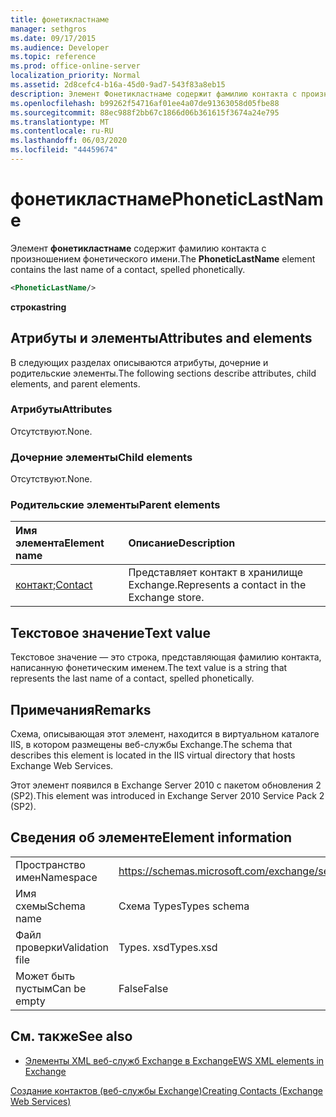 ```yaml
---
title: фонетикластнаме
manager: sethgros
ms.date: 09/17/2015
ms.audience: Developer
ms.topic: reference
ms.prod: office-online-server
localization_priority: Normal
ms.assetid: 2d8cefc4-b16a-45d0-9ad7-543f83a8eb15
description: Элемент Фонетикластнаме содержит фамилию контакта с произношением фонетического имени.
ms.openlocfilehash: b99262f54716af01ee4a07de91363058d05fbe88
ms.sourcegitcommit: 88ec988f2bb67c1866d06b361615f3674a24e795
ms.translationtype: MT
ms.contentlocale: ru-RU
ms.lasthandoff: 06/03/2020
ms.locfileid: "44459674"
---
```

# <a name="phoneticlastname"></a><span data-ttu-id="203ee-103">фонетикластнаме</span><span class="sxs-lookup"><span data-stu-id="203ee-103">PhoneticLastName</span></span>

<span data-ttu-id="203ee-104">Элемент **фонетикластнаме** содержит фамилию контакта с произношением фонетического имени.</span><span class="sxs-lookup"><span data-stu-id="203ee-104">The **PhoneticLastName** element contains the last name of a contact, spelled phonetically.</span></span> 
  
```XML
<PhoneticLastName/>
```

 <span data-ttu-id="203ee-105">**строка**</span><span class="sxs-lookup"><span data-stu-id="203ee-105">**string**</span></span>
## <a name="attributes-and-elements"></a><span data-ttu-id="203ee-106">Атрибуты и элементы</span><span class="sxs-lookup"><span data-stu-id="203ee-106">Attributes and elements</span></span>

<span data-ttu-id="203ee-107">В следующих разделах описываются атрибуты, дочерние и родительские элементы.</span><span class="sxs-lookup"><span data-stu-id="203ee-107">The following sections describe attributes, child elements, and parent elements.</span></span>
  
### <a name="attributes"></a><span data-ttu-id="203ee-108">Атрибуты</span><span class="sxs-lookup"><span data-stu-id="203ee-108">Attributes</span></span>

<span data-ttu-id="203ee-109">Отсутствуют.</span><span class="sxs-lookup"><span data-stu-id="203ee-109">None.</span></span>
  
### <a name="child-elements"></a><span data-ttu-id="203ee-110">Дочерние элементы</span><span class="sxs-lookup"><span data-stu-id="203ee-110">Child elements</span></span>

<span data-ttu-id="203ee-111">Отсутствуют.</span><span class="sxs-lookup"><span data-stu-id="203ee-111">None.</span></span>
  
### <a name="parent-elements"></a><span data-ttu-id="203ee-112">Родительские элементы</span><span class="sxs-lookup"><span data-stu-id="203ee-112">Parent elements</span></span>

|<span data-ttu-id="203ee-113">**Имя элемента**</span><span class="sxs-lookup"><span data-stu-id="203ee-113">**Element name**</span></span>|<span data-ttu-id="203ee-114">**Описание**</span><span class="sxs-lookup"><span data-stu-id="203ee-114">**Description**</span></span>|
|:-----|:-----|
|<span data-ttu-id="203ee-115">[контакт](contact.md);</span><span class="sxs-lookup"><span data-stu-id="203ee-115">[Contact](contact.md)</span></span> <br/> |<span data-ttu-id="203ee-116">Представляет контакт в хранилище Exchange.</span><span class="sxs-lookup"><span data-stu-id="203ee-116">Represents a contact in the Exchange store.</span></span>  <br/> |
   
## <a name="text-value"></a><span data-ttu-id="203ee-117">Текстовое значение</span><span class="sxs-lookup"><span data-stu-id="203ee-117">Text value</span></span>

<span data-ttu-id="203ee-118">Текстовое значение — это строка, представляющая фамилию контакта, написанную фонетическим именем.</span><span class="sxs-lookup"><span data-stu-id="203ee-118">The text value is a string that represents the last name of a contact, spelled phonetically.</span></span>
  
## <a name="remarks"></a><span data-ttu-id="203ee-119">Примечания</span><span class="sxs-lookup"><span data-stu-id="203ee-119">Remarks</span></span>

<span data-ttu-id="203ee-120">Схема, описывающая этот элемент, находится в виртуальном каталоге IIS, в котором размещены веб-службы Exchange.</span><span class="sxs-lookup"><span data-stu-id="203ee-120">The schema that describes this element is located in the IIS virtual directory that hosts Exchange Web Services.</span></span>
  
<span data-ttu-id="203ee-121">Этот элемент появился в Exchange Server 2010 с пакетом обновления 2 (SP2).</span><span class="sxs-lookup"><span data-stu-id="203ee-121">This element was introduced in Exchange Server 2010 Service Pack 2 (SP2).</span></span>
  
## <a name="element-information"></a><span data-ttu-id="203ee-122">Сведения об элементе</span><span class="sxs-lookup"><span data-stu-id="203ee-122">Element information</span></span>

|||
|:-----|:-----|
|<span data-ttu-id="203ee-123">Пространство имен</span><span class="sxs-lookup"><span data-stu-id="203ee-123">Namespace</span></span>  <br/> |https://schemas.microsoft.com/exchange/services/2006/types  <br/> |
|<span data-ttu-id="203ee-124">Имя схемы</span><span class="sxs-lookup"><span data-stu-id="203ee-124">Schema name</span></span>  <br/> |<span data-ttu-id="203ee-125">Схема Types</span><span class="sxs-lookup"><span data-stu-id="203ee-125">Types schema</span></span>  <br/> |
|<span data-ttu-id="203ee-126">Файл проверки</span><span class="sxs-lookup"><span data-stu-id="203ee-126">Validation file</span></span>  <br/> |<span data-ttu-id="203ee-127">Types. xsd</span><span class="sxs-lookup"><span data-stu-id="203ee-127">Types.xsd</span></span>  <br/> |
|<span data-ttu-id="203ee-128">Может быть пустым</span><span class="sxs-lookup"><span data-stu-id="203ee-128">Can be empty</span></span>  <br/> |<span data-ttu-id="203ee-129">False</span><span class="sxs-lookup"><span data-stu-id="203ee-129">False</span></span>  <br/> |
   
## <a name="see-also"></a><span data-ttu-id="203ee-130">См. также</span><span class="sxs-lookup"><span data-stu-id="203ee-130">See also</span></span>



- [<span data-ttu-id="203ee-131">Элементы XML веб-служб Exchange в Exchange</span><span class="sxs-lookup"><span data-stu-id="203ee-131">EWS XML elements in Exchange</span></span>](ews-xml-elements-in-exchange.md)


[<span data-ttu-id="203ee-132">Создание контактов (веб-службы Exchange)</span><span class="sxs-lookup"><span data-stu-id="203ee-132">Creating Contacts (Exchange Web Services)</span></span>](https://msdn.microsoft.com/library/4845917e-70d1-481c-bbd7-011ec6571789%28Office.15%29.aspx)

